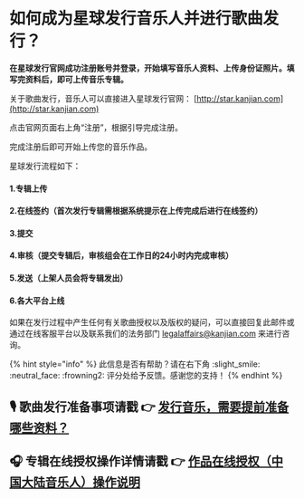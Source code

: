 # 如何成为星球发行音乐人并进行歌曲发行？

**在星球发行官网成功注册账号并登录，开始填写音乐人资料、上传身份证照片。填写完资料后，即可上传音乐专辑。**

关于歌曲发行，音乐人可以直接进入星球发行官网： [http://star.kanjian.com](http://star.kanjian.com)

点击官网页面右上角“注册”，根据引导完成注册。

完成注册后即可开始上传您的音乐作品。

星球发行流程如下：

#### 1.专辑上传

#### 2.在线签约（首次发行专辑需根据系统提示在上传完成后进行在线签约）

#### 3.提交

#### 4.审核（提交专辑后，审核组会在工作日的24小时内完成审核）

#### 5.发送（上架人员会将专辑发出）

#### 6.各大平台上线

如果在发行过程中产生任何有关歌曲授权以及版权的疑问，可以直接回复此邮件或通过在线客服平台以及联系我们的法务部门 legalaffairs@kanjian.com 来进行咨询。



{% hint style="info" %}
此信息是否有帮助？请在右下角 :slight\_smile: :neutral\_face: :frowning2: 评分处给予反馈。感谢您的支持！
{% endhint %}

## 🎙️  歌曲发行准备事项请戳        👉   [发行音乐，需要提前准备哪些资料？](../distribution-and-management-of-works/assets-needed-before-release.md)

## 🎧 专辑在线授权操作详情请戳  👉 [作品在线授权（中国大陆音乐人）操作说明](../distribution-and-management-of-works/instructions-for-online-licensing-of-works.md)
